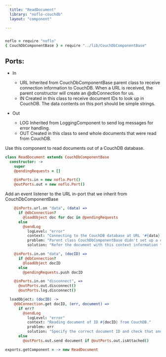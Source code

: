 ```yaml
---
  title: "ReadDocument"
  library: "noflo-couchdb"
  layout: "component"

---
```


```coffeescript

noflo = require "noflo"
{ CouchDbComponentBase } = require "../lib/CouchDbComponentBase"

```
## Ports:

* In
  * URL Inherited from CouchDbComponentBase parent class to receive connection information to CouchDB.
    When a URL is received, the parent constructor will create an @dbConnection for us.
  * IN  Created in this class to receive document IDs to look up in CouchDB.  The data contents on this
    port should be simple strings.

* Out
  * LOG Inherited from LoggingComponent to send log messages for error handling.
  * OUT Created in this class to send whole documents that were read from CouchDB.

Use this component to read documents out of a CouchDB database.


```coffeescript
class ReadDocument extends CouchDbComponentBase
  constructor: ->
    super
    @pendingRequests = []

    @inPorts.in = new noflo.Port()
    @outPorts.out = new noflo.Port()

```
Add an event listener to the URL in-port that we inherit from CouchDbComponentBase

```coffeescript
    @inPorts.url.on "data", (data) =>
      if @dbConnection?
        @loadObject doc for doc in @pendingRequests
      else
        @sendLog
          logLevel: "error"
          context: "Connecting to the CouchDB database at URL '#{data}'."
          problem: "Parent class CouchDbComponentBase didn't set up a connection."
          solution: "Refer the document with this context information to the software developer."

    @inPorts.in.on "data", (docID) =>
      if @dbConnection?
        @loadObject docID
      else
        @pendingRequests.push docID

    @inPorts.in.on "disconnect", =>
      @outPorts.out.disconnect()
      @outPorts.log.disconnect()

  loadObject: (docID) ->
    @dbConnection.get docID, (err, document) =>
      if err?
        @sendLog
          logLevel: "error"
          context: "Reading document of ID #{docID} from CouchDB."
          problem: err
          solution: "Specify the correct document ID and check that another user/process did not delete the document."
      else
        @outPorts.out.send document if @outPorts.out.isAttached()

exports.getComponent = -> new ReadDocument

```